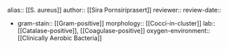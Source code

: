 alias:: [[S. aureus]]
author:: [[Sira Pornsiriprasert]] 
reviewer::
review-date::

- gram-stain:: [[Gram-positive]] 
  morphology:: [[Cocci-in-cluster]]
  lab:: [[Catalase-positive]], [[Coagulase-positive]] 
  oxygen-environment:: [[Clinically Aerobic Bacteria]]